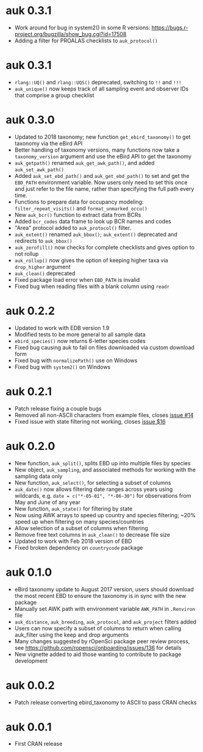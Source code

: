 # auk 0.3.1

- Work around for bug in system2() in some R versions: https://bugs.r-project.org/bugzilla/show_bug.cgi?id=17508
- Adding a filter for PROALAS checklists to `auk_protocol()`

# auk 0.3.1

- `rlang::UQ()` and `rlang::UQS()` deprecated, switching to `!!` and `!!!`
- `auk_unique()` now keeps track of all sampling event and observer IDs that comprise a group checklist

# auk 0.3.0

- Updated to 2018 taxonomy; new function `get_ebird_taxonomy()` to get taxonomy via the eBird API
- Better handling of taxonomy versions, many functions now take a `taxonomy_version` argument and use the eBird API to get the taxonomy
- `auk_getpath()` renamed `auk_get_awk_path()`, and added `auk_set_awk_path()`
- Added `auk_set_ebd_path()` and `auk_get_ebd_path()` to set and get the 
`EBD_PATH` environment variable. Now users only need to set this once and just 
refer to the file name, rather than specifying the full path every time.
- Functions to prepare data for occupancy modeling: `filter_repeat_visits()` and `format_unmarked_occu()`
- New `auk_bcr()` function to extract data from BCRs
- Added `bcr_codes` data frame to look up BCR names and codes
- "Area" protocol added to `auk_protocol()` filter.
- `auk_extent()` renamed `auk_bbox()`; `auk_extent()` deprecated and redirects to `auk_bbox()`
- `auk_zerofill()` now checks for complete checklists and gives option to not rollup
- `auk_rollup()` now gives the option of keeping higher taxa via `drop_higher` argument
- `auk_clean()` deprecated
- Fixed package load error when `EBD_PATH` is invalid
- Fixed bug when reading files with a blank column using `readr`

# auk 0.2.2

- Updated to work with EDB version 1.9
- Modified tests to be more general to all sample data
- `ebird_species()` now returns 6-letter species codes
- Fixed bug causing auk to fail on files downloaded via custom download form
- Fixed bug with `normalizePath()` use on Windows
- Fixed bug with `system2()` on Windows

# auk 0.2.1

- Patch release fixing a couple bugs
- Removed all non-ASCII characters from example files, closes [issue #14](https://github.com/CornellLabofOrnithology/auk/issues/14)
- Fixed issue with state filtering not working, closes [issue $16](https://github.com/CornellLabofOrnithology/auk/issues/16)

# auk 0.2.0

- New function, `auk_split()`, splits EBD up into multiple files by species
- New object, `auk_sampling`, and associated methods for working with the sampling data only
- New function, `auk_select()`, for selecting a subset of columns
- `auk_date()` now allows filtering date ranges across years using wildcards, e.g. `date = c("*-05-01", "*-06-30")` for observations from May and June of any year
- New function, `auk_state()` for filtering by state
- Now using AWK arrays to speed up country and species filtering; ~20% speed up when filtering on many species/countries
- Allow selection of a subset of columns when filtering
- Remove free text columns in `auk_clean()` to decrease file size
- Updated to work with Feb 2018 version of EBD
- Fixed broken dependency on `countrycode` package

# auk 0.1.0

- eBird taxonomy update to August 2017 version, users should download the most recent EBD to ensure the taxonomy is in sync with the new package
- Manually set AWK path with environment variable `AWK_PATH` in `.Renviron` file 
- `auk_distance`, `auk_breeding`, `auk_protocol`, and `auk_project` filters added
- Users can now specify a subset of columns to return when calling auk_filter using the keep and drop arguments
- Many changes suggested by rOpenSci package peer review process, see https://github.com/ropensci/onboarding/issues/136 for details
- New vignette added to aid those wanting to contribute to package development

# auk 0.0.2

- Patch release converting ebird_taxonomy to ASCII to pass CRAN checks

# auk 0.0.1

- First CRAN release